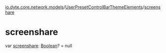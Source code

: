 [io.dyte.core.network.models](../index.md)/[UserPresetControlBarThemeElements](index.md)/[screenshare](screenshare.md)

# screenshare


var [screenshare](screenshare.md): [Boolean](https://kotlinlang.org/api/latest/jvm/stdlib/kotlin/-boolean/index.html)? = null
